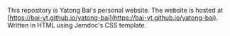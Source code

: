This repository is Yatong Bai's personal website.
The website is hosted at [https://bai-yt.github.io/yatong-bai](https://bai-yt.github.io/yatong-bai).
Written in HTML using Jemdoc's CSS template.